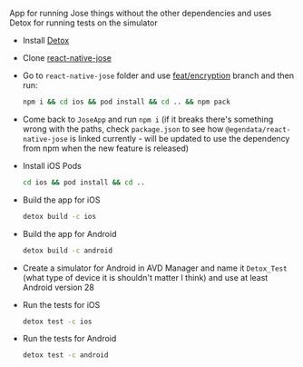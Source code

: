 App for running Jose things without the other dependencies and uses Detox for running tests on the simulator

- Install [Detox](https://github.com/wix/Detox/blob/master/docs/Introduction.GettingStarted.md#step-1-install-dependencies)

- Clone [react-native-jose](https://github.com/egendata/react-native-jose/tree/feat/encryption-with-jwk)

- Go to `react-native-jose` folder and use [feat/encryption](https://github.com/egendata/react-native-jose/tree/feat/encryption-with-jwk) branch and then run:
  ```bash
  npm i && cd ios && pod install && cd .. && npm pack
  ```
- Come back to `JoseApp` and run `npm i` (if it breaks there's something wrong with the paths, check `package.json` to see how `@egendata/react-native-jose` is linked currently - will be updated to use the dependency from npm when the new feature is released)

- Install iOS Pods
  ```bash
  cd ios && pod install && cd ..
  ```

- Build the app for iOS
  ```bash
  detox build -c ios
  ```

- Build the app for Android
  ```bash
  detox build -c android
  ```

- Create a simulator for Android in AVD Manager and name it `Detox_Test` (what type of device it is shouldn't matter I think) and use at least Android version 28

- Run the tests for iOS
  ```bash
  detox test -c ios
  ```

- Run the tests for Android
  ```bash
  detox test -c android
  ```
